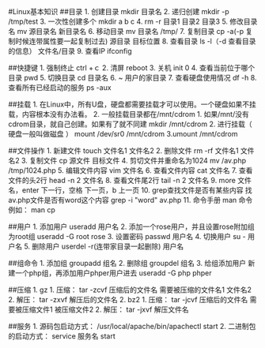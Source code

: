 #Linux基本知识
##目录
	1. 创建目录 mkdir 目录名
	2. 递归创建 mkdir -p /tmp/test
	3. 一次性创建多个 mkdir a b c
	4. rm -r 目录1 目录2 目录3
	5. 修改目录名 mv 源目录名 新目录名
	6. 移动目录 mv 目录名 /tmp/
	7. 复制目录 cp -a(-p 复制时候连带属性要一起复制过去) 源目录 目标位置
	8. 查看目录 ls -l（-d 查看目录的信息） 文件名/目录
	9. 查看IP ifconfig
	
##快捷键
	1. 强制终止  	ctrl +ｃ
	2. 清屏		reboot
	3. 关机		init 0
	4. 查看当前位于哪个目录		pwd
	5. 切换目录		cd 目录名
	6. ~	用户的家目录
	7. 查看硬盘使用情况	df -h
	8. 查看所有已经启动的服务		ps -aux

##挂载
	1. 在Linux中，所有U盘，硬盘都需要挂载才可以使用。一个硬盘如果不挂载，内容根本没有办法看。
	2. 一般挂载目录都在/mnt/cdrom
		  1.  如果/mnt/没有cdrom目录，就自己创建。如果有了就不同建
		      mkdir /mnt/cdrom
		  2.  进行挂载（ 硬盘一般叫做磁盘 ）
		      mount  /dev/sr0  /mnt/cdrom
	3.umount /mnt/cdrom

##文件操作
	1. 新建文件  touch 文件名1 文件名2
	2. 删除文件  rm -rf 文件名1 文件名2 
	3. 复制文件  cp 源文件	 目标文件
	4. 剪切文件并重命名为1024 mv /av.php /tmp/1024.php
	5. 编辑文件内容	vim	文件名
	6. 查看文件内容	cat 文件名
	7. 查看文件的头2行	head -n 2 文件名 
	8. 查看文件尾2行		tail -n 2 文件名
	9. more 文件名，enter 下一行，空格 下一页，b 上一页
	10.  grep查找文件是否有某些内容	找av.php文件是否有word这个内容  grep -i "word" av.php
	11.  命令手册	man 命令 例如： man cp
	
##用户
	1. 添加用户	useradd  用户名
	2. 添加一个rose用户，并且设置rose附加组为root组  useradd -G root rose
	3. 设置密码	passwd	用户名
	4. 切换用户	su - 用户名
	5. 删除用户 userdel -r(连带家目录一起删除) 用户名

##组命令
	1. 添加组	groupadd 组名
	2. 删除组	groupdel 组名
	3. 给组添加用户	新建一个php组，再添加用户phper用户进去 useradd -G php phper
	
##压缩
	1. gz
		1. 压缩： tar -zcvf 压缩后的文件名 需要被压缩的文件名1 文件名2 
		2. 解压： tar -zxvf 解压后的文件名
	2. bz2
		1. 压缩： tar -jcvf 压缩后的文件名 需要被压缩文件1 被压缩文件2 
		2. 解压： tar -jxvf 解压文件名

##服务
	1. 源码包启动方式： /usr/local/apache/bin/apachectl start
	2. 二进制包的启动方式： service 服务名 start